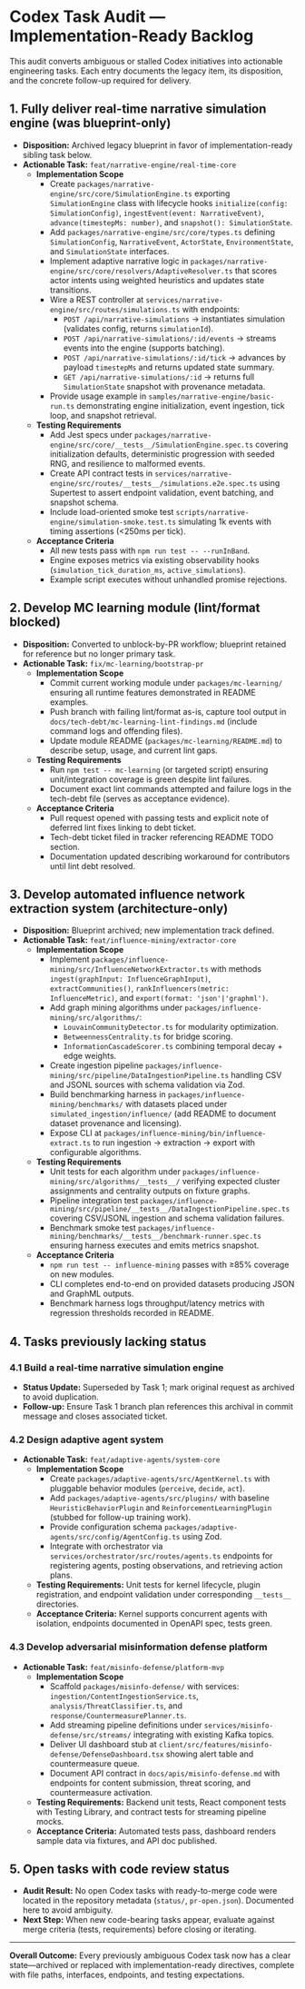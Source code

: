 # Codex Task Audit — Implementation-Ready Backlog

This audit converts ambiguous or stalled Codex initiatives into actionable engineering tasks. Each entry documents the legacy item, its disposition, and the concrete follow-up required for delivery.

## 1. Fully deliver real-time narrative simulation engine (was blueprint-only)
- **Disposition:** Archived legacy blueprint in favor of implementation-ready sibling task below.
- **Actionable Task:** `feat/narrative-engine/real-time-core`
  - **Implementation Scope**
    - Create `packages/narrative-engine/src/core/SimulationEngine.ts` exporting `SimulationEngine` class with lifecycle hooks `initialize(config: SimulationConfig)`, `ingestEvent(event: NarrativeEvent)`, `advance(timestepMs: number)`, and `snapshot(): SimulationState`.
    - Add `packages/narrative-engine/src/core/types.ts` defining `SimulationConfig`, `NarrativeEvent`, `ActorState`, `EnvironmentState`, and `SimulationState` interfaces.
    - Implement adaptive narrative logic in `packages/narrative-engine/src/core/resolvers/AdaptiveResolver.ts` that scores actor intents using weighted heuristics and updates state transitions.
    - Wire a REST controller at `services/narrative-engine/src/routes/simulations.ts` with endpoints:
      - `POST /api/narrative-simulations` → instantiates simulation (validates config, returns `simulationId`).
      - `POST /api/narrative-simulations/:id/events` → streams events into the engine (supports batching).
      - `POST /api/narrative-simulations/:id/tick` → advances by payload `timestepMs` and returns updated state summary.
      - `GET /api/narrative-simulations/:id` → returns full `SimulationState` snapshot with provenance metadata.
    - Provide usage example in `samples/narrative-engine/basic-run.ts` demonstrating engine initialization, event ingestion, tick loop, and snapshot retrieval.
  - **Testing Requirements**
    - Add Jest specs under `packages/narrative-engine/src/core/__tests__/SimulationEngine.spec.ts` covering initialization defaults, deterministic progression with seeded RNG, and resilience to malformed events.
    - Create API contract tests in `services/narrative-engine/src/routes/__tests__/simulations.e2e.spec.ts` using Supertest to assert endpoint validation, event batching, and snapshot schema.
    - Include load-oriented smoke test `scripts/narrative-engine/simulation-smoke.test.ts` simulating 1k events with timing assertions (<250ms per tick).
  - **Acceptance Criteria**
    - All new tests pass with `npm run test -- --runInBand`.
    - Engine exposes metrics via existing observability hooks (`simulation_tick_duration_ms`, `active_simulations`).
    - Example script executes without unhandled promise rejections.

## 2. Develop MC learning module (lint/format blocked)
- **Disposition:** Converted to unblock-by-PR workflow; blueprint retained for reference but no longer primary task.
- **Actionable Task:** `fix/mc-learning/bootstrap-pr`
  - **Implementation Scope**
    - Commit current working module under `packages/mc-learning/` ensuring all runtime features demonstrated in README examples.
    - Push branch with failing lint/format as-is, capture tool output in `docs/tech-debt/mc-learning-lint-findings.md` (include command logs and offending files).
    - Update module README (`packages/mc-learning/README.md`) to describe setup, usage, and current lint gaps.
  - **Testing Requirements**
    - Run `npm test -- mc-learning` (or targeted script) ensuring unit/integration coverage is green despite lint failures.
    - Document exact lint commands attempted and failure logs in the tech-debt file (serves as acceptance evidence).
  - **Acceptance Criteria**
    - Pull request opened with passing tests and explicit note of deferred lint fixes linking to debt ticket.
    - Tech-debt ticket filed in tracker referencing README TODO section.
    - Documentation updated describing workaround for contributors until lint debt resolved.

## 3. Develop automated influence network extraction system (architecture-only)
- **Disposition:** Blueprint archived; new implementation track defined.
- **Actionable Task:** `feat/influence-mining/extractor-core`
  - **Implementation Scope**
    - Implement `packages/influence-mining/src/InfluenceNetworkExtractor.ts` with methods `ingest(graphInput: InfluenceGraphInput)`, `extractCommunities()`, `rankInfluencers(metric: InfluenceMetric)`, and `export(format: 'json'|'graphml')`.
    - Add graph mining algorithms under `packages/influence-mining/src/algorithms/`:
      - `LouvainCommunityDetector.ts` for modularity optimization.
      - `BetweennessCentrality.ts` for bridge scoring.
      - `InformationCascadeScorer.ts` combining temporal decay + edge weights.
    - Create ingestion pipeline `packages/influence-mining/src/pipeline/DataIngestionPipeline.ts` handling CSV and JSONL sources with schema validation via Zod.
    - Build benchmarking harness in `packages/influence-mining/benchmarks/` with datasets placed under `simulated_ingestion/influence/` (add README to document dataset provenance and licensing).
    - Expose CLI at `packages/influence-mining/bin/influence-extract.ts` to run ingestion → extraction → export with configurable algorithms.
  - **Testing Requirements**
    - Unit tests for each algorithm under `packages/influence-mining/src/algorithms/__tests__/` verifying expected cluster assignments and centrality outputs on fixture graphs.
    - Pipeline integration test `packages/influence-mining/src/pipeline/__tests__/DataIngestionPipeline.spec.ts` covering CSV/JSONL ingestion and schema validation failures.
    - Benchmark smoke test `packages/influence-mining/benchmarks/__tests__/benchmark-runner.spec.ts` ensuring harness executes and emits metrics snapshot.
  - **Acceptance Criteria**
    - `npm run test -- influence-mining` passes with ≥85% coverage on new modules.
    - CLI completes end-to-end on provided datasets producing JSON and GraphML outputs.
    - Benchmark harness logs throughput/latency metrics with regression thresholds recorded in README.

## 4. Tasks previously lacking status

### 4.1 Build a real-time narrative simulation engine
- **Status Update:** Superseded by Task 1; mark original request as archived to avoid duplication.
- **Follow-up:** Ensure Task 1 branch plan references this archival in commit message and closes associated ticket.

### 4.2 Design adaptive agent system
- **Actionable Task:** `feat/adaptive-agents/system-core`
  - **Implementation Scope**
    - Create `packages/adaptive-agents/src/AgentKernel.ts` with pluggable behavior modules (`perceive`, `decide`, `act`).
    - Add `packages/adaptive-agents/src/plugins/` with baseline `HeuristicBehaviorPlugin` and `ReinforcementLearningPlugin` (stubbed for follow-up training work).
    - Provide configuration schema `packages/adaptive-agents/src/config/AgentConfig.ts` using Zod.
    - Integrate with orchestrator via `services/orchestrator/src/routes/agents.ts` endpoints for registering agents, posting observations, and retrieving action plans.
  - **Testing Requirements:** Unit tests for kernel lifecycle, plugin registration, and endpoint validation under corresponding `__tests__` directories.
  - **Acceptance Criteria:** Kernel supports concurrent agents with isolation, endpoints documented in OpenAPI spec, tests green.

### 4.3 Develop adversarial misinformation defense platform
- **Actionable Task:** `feat/misinfo-defense/platform-mvp`
  - **Implementation Scope**
    - Scaffold `packages/misinfo-defense/` with services: `ingestion/ContentIngestionService.ts`, `analysis/ThreatClassifier.ts`, and `response/CountermeasurePlanner.ts`.
    - Add streaming pipeline definitions under `services/misinfo-defense/src/streams/` integrating with existing Kafka topics.
    - Deliver UI dashboard stub at `client/src/features/misinfo-defense/DefenseDashboard.tsx` showing alert table and countermeasure queue.
    - Document API contract in `docs/apis/misinfo-defense.md` with endpoints for content submission, threat scoring, and countermeasure activation.
  - **Testing Requirements:** Backend unit tests, React component tests with Testing Library, and contract tests for streaming pipeline mocks.
  - **Acceptance Criteria:** Automated tests pass, dashboard renders sample data via fixtures, and API doc published.

## 5. Open tasks with code review status
- **Audit Result:** No open Codex tasks with ready-to-merge code were located in the repository metadata (`status/`, `pr-open.json`). Documented here to avoid ambiguity.
- **Next Step:** When new code-bearing tasks appear, evaluate against merge criteria (tests, requirements) before closing or iterating.

---
**Overall Outcome:** Every previously ambiguous Codex task now has a clear state—archived or replaced with implementation-ready directives, complete with file paths, interfaces, endpoints, and testing expectations.
